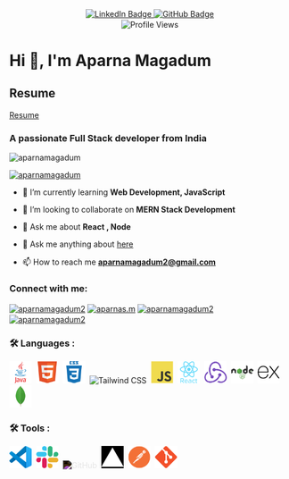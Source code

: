 <div id="badges" align="center">
  <a href="https://www.linkedin.com/in/aparnamagadum2/">
    <img src="https://img.shields.io/badge/LinkedIn-blue?style=for-the-badge&logo=linkedin&logoColor=white" alt="LinkedIn Badge"/>
  </a>
  <a href="https://github.com/aparnamagadum">
    <img src="https://img.shields.io/badge/GitHub-black?style=for-the-badge&logo=github&logoColor=white" alt="GitHub Badge"/>
  </a>
</div>
<div id="badges" align="center">
  <img align="center"  src="https://komarev.com/ghpvc/?username=aparnamagadum&style=flat-square&color=blue" alt="Profile Views"/>
</div>
<h1>Hi 👋, I'm Aparna Magadum</h1>
<h2>Resume</h2>
<a href="https://drive.google.com/file/d/1tJJAvvcd_1XzUXd5UgP-mf2BdFwBDncK/view?usp=sharing">Resume</a>
<h3>A passionate Full Stack developer from India</h3>

<p align="left"> <img src="https://komarev.com/ghpvc/?username=aparnamagadum&label=Profile%20views&color=0e75b6&style=flat" alt="aparnamagadum" /> </p>

<p align="left"> <a href="https://github.com/ryo-ma/github-profile-trophy"><img src="https://github-profile-trophy.vercel.app/?username=aparnamagadum" alt="aparnamagadum" /></a> </p>

- 🌱 I’m currently learning **Web Development, JavaScript**

- 👯 I’m looking to collaborate on **MERN Stack Development**

- 💬 Ask me about **React , Node**
- 💬 Ask me anything about <a href="https://github.com/aparnamagadum/aparnamagadum/issues">here</a>
- 📫 How to reach me **aparnamagadum2@gmail.com**

<h3 align="left">Connect with me:</h3>
<p align="left">
<a href="https://linkedin.com/in/aparnamagadum2" target="blank"><img align="center" src="https://raw.githubusercontent.com/rahuldkjain/github-profile-readme-generator/master/src/images/icons/Social/linked-in-alt.svg" alt="aparnamagadum2" height="30" width="40" /></a>
<a href="https://instagram.com/aparnas.m" target="blank"><img align="center" src="https://raw.githubusercontent.com/rahuldkjain/github-profile-readme-generator/master/src/images/icons/Social/instagram.svg" alt="aparnas.m" height="30" width="40" /></a>
<a href="https://www.hackerrank.com/aparnamagadum2" target="blank"><img align="center" src="https://raw.githubusercontent.com/rahuldkjain/github-profile-readme-generator/master/src/images/icons/Social/hackerrank.svg" alt="aparnamagadum2" height="30" width="40" /></a>
<a href="https://www.leetcode.com/aparnamagadum2" target="blank"><img align="center" src="https://raw.githubusercontent.com/rahuldkjain/github-profile-readme-generator/master/src/images/icons/Social/leet-code.svg" alt="aparnamagadum2" height="30" width="40" /></a>
</p>

### :hammer_and_wrench: Languages :
<div>
  <img src="https://github.com/devicons/devicon/blob/master/icons/java/java-original-wordmark.svg" title="Java" alt="Java" width="40" height="40"/>&nbsp;
    <img src="https://github.com/devicons/devicon/blob/master/icons/html5/html5-original.svg" title="HTML5" alt="HTML" width="40" height="40"/>&nbsp;
    <img src="https://github.com/devicons/devicon/blob/master/icons/css3/css3-plain-wordmark.svg" title="CSS3" alt="CSS" width="40" height="40"/>&nbsp;
    <img src="https://upload.wikimedia.org/wikipedia/commons/d/d5/Tailwind_CSS_Logo.svg" title="Tailwind CSS" alt="Tailwind CSS" width="40" height="40"/>&nbsp;
    <img src="https://github.com/devicons/devicon/blob/master/icons/javascript/javascript-original.svg" title="JavaScript" alt="JavaScript" width="40" height="40"/>&nbsp;
  <img src="https://github.com/devicons/devicon/blob/master/icons/react/react-original-wordmark.svg" title="React" alt="React" width="40" height="40"/>&nbsp;
    <img src="https://github.com/devicons/devicon/blob/master/icons/redux/redux-original.svg" title="Redux" alt="Redux " width="40" height="40"/>&nbsp;
    <img src="https://github.com/devicons/devicon/blob/master/icons/nodejs/nodejs-original-wordmark.svg" title="NodeJS" alt="NodeJS" width="40" height="40"/>&nbsp;
  <img src="https://github.com/devicons/devicon/blob/master/icons/express/express-original.svg" title="Express.js" alt="Express" width="40" height="40"/>&nbsp;
  <img src="https://github.com/devicons/devicon/blob/master/icons/mongodb/mongodb-original.svg" title="MongoDB" alt="MongoDB" width="40" height="40"/>&nbsp;
</div>

### :hammer_and_wrench: Tools :
<div>
  <img src="https://github.com/devicons/devicon/blob/master/icons/vscode/vscode-original.svg" title="VS Code" alt="VS Code" width="40" height="40"/>&nbsp;
  <img src="https://github.com/devicons/devicon/blob/master/icons/slack/slack-original.svg" title="Slack" alt="Slack" width="40" height="40"/>&nbsp;
  <img src="https://upload.wikimedia.org/wikipedia/commons/9/91/Octicons-mark-github.svg" title="GitHub" alt="GitHub" width="40" height="40" style="filter: invert(1);"/>&nbsp;
  <img src="https://github.com/devicons/devicon/blob/master/icons/vercel/vercel-original.svg" title="Vercel" alt="Vercel" width="40" height="40" style="filter: invert(1);"/>&nbsp;
 <img src="https://github.com/devicons/devicon/blob/master/icons/postman/postman-original.svg" title="Postman" alt="Postman" width="40" height="40"/>&nbsp;
  <img src="https://github.com/devicons/devicon/blob/master/icons/git/git-original.svg" title="Git" alt="Git" width="40" height="40"/>&nbsp;
</div>
